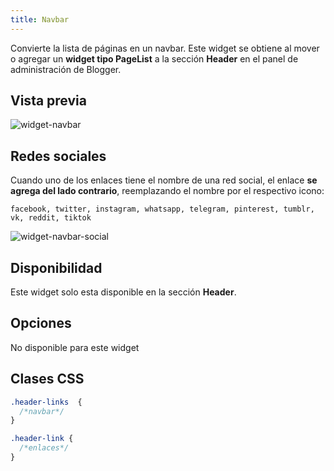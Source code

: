 ```yaml
---
title: Navbar
---
```


Convierte la lista de páginas en un navbar. Este widget se obtiene al mover o agregar un **widget tipo PageList** a la sección **Header** en el panel de administración de Blogger.

## Vista previa

![widget-navbar](/images/widgets/navbar.png)

## Redes sociales

Cuando uno de los enlaces tiene el nombre de una red social, el enlace **se agrega del lado contrario**, reemplazando el nombre por el respectivo icono:

```text
facebook, twitter, instagram, whatsapp, telegram, pinterest, tumblr, vk, reddit, tiktok
```

![widget-navbar-social](/images/widgets/navbar-social.png)


## Disponibilidad

Este widget solo esta disponible en la sección **Header**.

## Opciones

No disponible para este widget

## Clases CSS

```css
.header-links  {
  /*navbar*/
}

.header-link {
  /*enlaces*/
}
```
